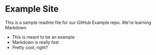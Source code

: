 # Example Site

This is a sample readme file for our GitHub Example repo. We're learning Markdown

* This is meant to be an example
* Markdown is really fast
* Pretty cool, right?

